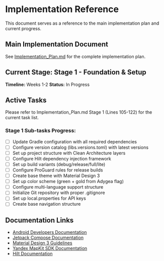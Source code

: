 # Implementation Reference

This document serves as a reference to the main implementation plan and current progress.

## Main Implementation Document
See [Implementation_Plan.md](./Implementation_Plan.md) for the complete implementation plan.

## Current Stage: Stage 1 - Foundation & Setup
**Timeline:** Weeks 1-2
**Status:** In Progress

## Active Tasks
Please refer to Implementation_Plan.md Stage 1 (Lines 105-122) for the current task list.

### Stage 1 Sub-tasks Progress:
- [ ] Update Gradle configuration with all required dependencies
- [ ] Configure version catalog (libs.versions.toml) with latest versions
- [ ] Set up project structure with Clean Architecture layers
- [ ] Configure Hilt dependency injection framework
- [ ] Set up build variants (debug/release/full/lite)
- [ ] Configure ProGuard rules for release builds
- [ ] Create base theme with Material Design 3
- [ ] Set up color scheme (green + gold from Adygea flag)
- [ ] Configure multi-language support structure
- [ ] Initialize Git repository with proper .gitignore
- [ ] Set up local.properties for API keys
- [ ] Create base navigation structure

## Documentation Links
- [Android Developers Documentation](https://developer.android.com/)
- [Jetpack Compose Documentation](https://developer.android.com/jetpack/compose)
- [Material Design 3 Guidelines](https://m3.material.io/)
- [Yandex MapKit SDK Documentation](https://yandex.com/dev/mapkit/)
- [Hilt Documentation](https://developer.android.com/training/dependency-injection/hilt-android)

